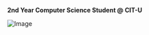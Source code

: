 **2nd Year Computer Science Student @ CIT-U**





![Image](https://github.com/user-attachments/assets/2fd2c927-d56e-4bf4-9278-6abaa9fa364a)
